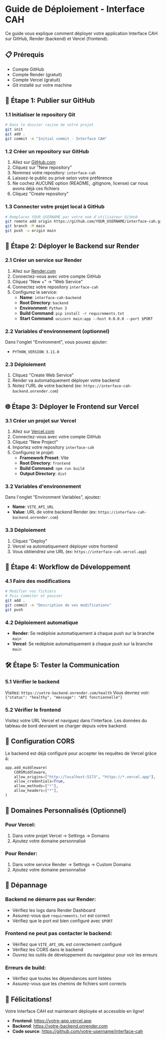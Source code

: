 # Guide de Déploiement - Interface CAH

Ce guide vous explique comment déployer votre application Interface CAH sur GitHub, Render (backend) et Vercel (frontend).

## 📋 Prérequis

- Compte GitHub
- Compte Render (gratuit)
- Compte Vercel (gratuit)
- Git installé sur votre machine

## 🚀 Étape 1: Publier sur GitHub

### 1.1 Initialiser le repository Git

```bash
# Dans le dossier racine de votre projet
git init
git add .
git commit -m "Initial commit - Interface CAH"
```

### 1.2 Créer un repository sur GitHub

1. Allez sur [GitHub.com](https://github.com)
2. Cliquez sur "New repository"
3. Nommez votre repository: `interface-cah`
4. Laissez-le public ou privé selon votre préférence
5. Ne cochez AUCUNE option (README, .gitignore, license) car nous avons déjà ces fichiers
6. Cliquez "Create repository"

### 1.3 Connecter votre projet local à GitHub

```bash
# Remplacez YOUR_USERNAME par votre nom d'utilisateur GitHub
git remote add origin https://github.com/YOUR_USERNAME/interface-cah.git
git branch -M main
git push -u origin main
```

## 🔧 Étape 2: Déployer le Backend sur Render

### 2.1 Créer un service sur Render

1. Allez sur [Render.com](https://render.com)
2. Connectez-vous avec votre compte GitHub
3. Cliquez "New +" → "Web Service"
4. Connectez votre repository `interface-cah`
5. Configurez le service:
   - **Name**: `interface-cah-backend`
   - **Root Directory**: `backend`
   - **Environment**: `Python 3`
   - **Build Command**: `pip install -r requirements.txt`
   - **Start Command**: `uvicorn main:app --host 0.0.0.0 --port $PORT`

### 2.2 Variables d'environnement (optionnel)

Dans l'onglet "Environment", vous pouvez ajouter:
- `PYTHON_VERSION`: `3.11.0`

### 2.3 Déploiement

1. Cliquez "Create Web Service"
2. Render va automatiquement déployer votre backend
3. Notez l'URL de votre backend (ex: `https://interface-cah-backend.onrender.com`)

## 🌐 Étape 3: Déployer le Frontend sur Vercel

### 3.1 Créer un projet sur Vercel

1. Allez sur [Vercel.com](https://vercel.com)
2. Connectez-vous avec votre compte GitHub
3. Cliquez "New Project"
4. Importez votre repository `interface-cah`
5. Configurez le projet:
   - **Framework Preset**: Vite
   - **Root Directory**: `frontend`
   - **Build Command**: `npm run build`
   - **Output Directory**: `dist`

### 3.2 Variables d'environnement

Dans l'onglet "Environment Variables", ajoutez:
- **Name**: `VITE_API_URL`
- **Value**: URL de votre backend Render (ex: `https://interface-cah-backend.onrender.com`)

### 3.3 Déploiement

1. Cliquez "Deploy"
2. Vercel va automatiquement déployer votre frontend
3. Vous obtiendrez une URL (ex: `https://interface-cah.vercel.app`)

## 🔄 Étape 4: Workflow de Développement

### 4.1 Faire des modifications

```bash
# Modifier vos fichiers
# Puis commiter et pousser
git add .
git commit -m "Description de vos modifications"
git push
```

### 4.2 Déploiement automatique

- **Render**: Se redéploie automatiquement à chaque push sur la branche `main`
- **Vercel**: Se redéploie automatiquement à chaque push sur la branche `main`

## 🛠️ Étape 5: Tester la Communication

### 5.1 Vérifier le backend

Visitez: `https://votre-backend.onrender.com/health`
Vous devriez voir: `{"status": "healthy", "message": "API fonctionnelle"}`

### 5.2 Vérifier le frontend

Visitez votre URL Vercel et naviguez dans l'interface. Les données du tableau de bord devraient se charger depuis votre backend.

## 🔧 Configuration CORS

Le backend est déjà configuré pour accepter les requêtes de Vercel grâce à:

```python
app.add_middleware(
    CORSMiddleware,
    allow_origins=["http://localhost:5173", "https://*.vercel.app"],
    allow_credentials=True,
    allow_methods=["*"],
    allow_headers=["*"],
)
```

## 📝 Domaines Personnalisés (Optionnel)

### Pour Vercel:
1. Dans votre projet Vercel → Settings → Domains
2. Ajoutez votre domaine personnalisé

### Pour Render:
1. Dans votre service Render → Settings → Custom Domains
2. Ajoutez votre domaine personnalisé

## 🚨 Dépannage

### Backend ne démarre pas sur Render:
- Vérifiez les logs dans Render Dashboard
- Assurez-vous que `requirements.txt` est correct
- Vérifiez que le port est bien configuré avec `$PORT`

### Frontend ne peut pas contacter le backend:
- Vérifiez que `VITE_API_URL` est correctement configuré
- Vérifiez les CORS dans le backend
- Ouvrez les outils de développement du navigateur pour voir les erreurs

### Erreurs de build:
- Vérifiez que toutes les dépendances sont listées
- Assurez-vous que les chemins de fichiers sont corrects

## 🎉 Félicitations!

Votre Interface CAH est maintenant déployée et accessible en ligne! 

- **Frontend**: https://votre-app.vercel.app
- **Backend**: https://votre-backend.onrender.com
- **Code source**: https://github.com/votre-username/interface-cah 